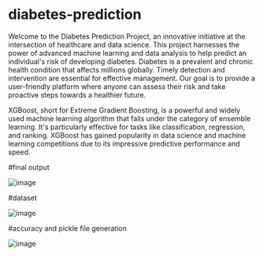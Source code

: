 # diabetes-prediction
Welcome to the Diabetes Prediction Project, an innovative initiative at the intersection of healthcare and data science. This project harnesses the power of advanced machine learning and data analysis to help predict an individual's risk of developing diabetes. Diabetes is a prevalent and chronic health condition that affects millions globally. Timely detection and intervention are essential for effective management. Our goal is to provide a user-friendly platform where anyone can assess their risk and take proactive steps towards a healthier future.

XGBoost, short for Extreme Gradient Boosting, is a powerful and widely used machine learning algorithm that falls under the category of ensemble learning. It's particularly effective for tasks like classification, regression, and ranking. XGBoost has gained popularity in data science and machine learning competitions due to its impressive predictive performance and speed.


#final output


![image](https://github.com/viyas52/diabetes-prediction/assets/116429258/e6ba1bf1-6ceb-407c-b719-a6ded0ccab86)


#dataset


![image](https://github.com/viyas52/diabetes-prediction/assets/116429258/3a3f4b8b-8297-4b8e-be32-e45809645624)


#accuracy and pickle file generation


![image](https://github.com/viyas52/diabetes-prediction/assets/116429258/f864b0cd-a63a-46fd-9ec4-7c459cea43fa)

